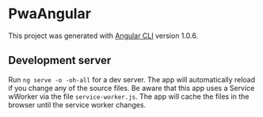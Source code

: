 # PwaAngular

This project was generated with [Angular CLI](https://github.com/angular/angular-cli) version 1.0.6.

## Development server

Run `ng serve -o -oh-all` for a dev server. The app will automatically reload if you change any of the source files. Be aware that this app uses a Service wWorker via the file `service-worker.js`. The app will cache the files in the browser until the service worker changes.



